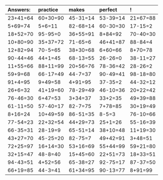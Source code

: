 | Answers: | practice | makes | perfect | ! |
| :--- | :--- | :--- | :--- | :--- |
| 23+41=64 | 60+30=90 | 45-31=14 | 53-39=14 | 21+67=88 | 
| 5+69=74 | 5+6=11 | 82-68=14 | 60-30=30 | 17-15=2 | 
| 18+52=70 | 95-95=0 | 36+55=91 | 8+84=92 | 70-40=30 | 
| 10+80=90 | 35+37=72 | 71-65=6 | 46+41=87 | 88-84=4 | 
| 12+82=94 | 70-5=65 | 38+30=68 | 6+60=66 | 8+70=78 | 
| 90-44=46 | 44+1=45 | 68-13=55 | 26-26=0 | 38-11=27 | 
| 11+55=66 | 88+11=99 | 20+56=76 | 78-36=42 | 28-26=2 | 
| 59+9=68 | 66-17=49 | 44-7=37 | 90-49=41 | 98-18=80 | 
| 91+4=95 | 9+49=58 | 4+91=95 | 37-35=2 | 44-32=12 | 
| 26+6=32 | 41+19=60 | 78-29=49 | 46-10=36 | 20+22=42 | 
| 76-46=30 | 6+47=53 | 3+34=37 | 33+2=35 | 49+39=88 | 
| 61-11=50 | 57-40=17 | 82-7=75 | 7+78=85 | 30+19=49 | 
| 8+16=24 | 10+49=59 | 86-51=35 | 8-5=3 | 76-10=66 | 
| 77-54=23 | 22+32=54 | 44+29=73 | 25+1=26 | 55-16=39 | 
| 66-35=31 | 28-19=9 | 65-51=14 | 38+10=48 | 11+19=30 | 
| 43+27=70 | 45-25=20 | 82-75=7 | 49+42=91 | 3+48=51 | 
| 72+25=97 | 16+14=30 | 53+16=69 | 55+44=99 | 59+21=80 | 
| 32+15=47 | 48-8=40 | 15+45=60 | 22+51=73 | 18+33=51 | 
| 94-43=51 | 4+52=56 | 65-38=27 | 92-75=17 | 87-37=50 | 
| 66+19=85 | 44-3=41 | 61+34=95 | 90-13=77 | 8+91=99 | 
